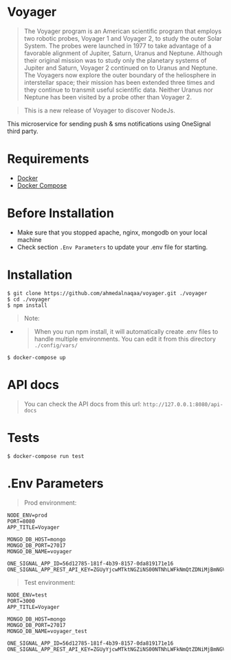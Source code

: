Voyager
======

> The Voyager program is an American scientific program that employs two robotic probes, Voyager 1 and Voyager 2, to study the outer Solar System. The probes were launched in 1977 to take advantage of a favorable alignment of Jupiter, Saturn, Uranus and Neptune. Although their original mission was to study only the planetary systems of Jupiter and Saturn, Voyager 2 continued on to Uranus and Neptune. The Voyagers now explore the outer boundary of the heliosphere in interstellar space; their mission has been extended three times and they continue to transmit useful scientific data. Neither Uranus nor Neptune has been visited by a probe other than Voyager 2.

> This is a new release of Voyager to discover NodeJs. 

This microservice for sending push & sms notifications using OneSignal third party.

Requirements
=======
* [Docker](https://www.digitalocean.com/community/tutorials/how-to-install-and-use-docker-on-ubuntu-18-04)
* [Docker Compose](https://www.digitalocean.com/community/tutorials/how-to-install-docker-compose-on-ubuntu-18-04)

Before Installation
=======
* Make sure that you stopped apache, nginx, mongodb on your local machine
* Check section `.Env Parameters` to update your .env file for starting.

Installation
=======
```ssh
$ git clone https://github.com/ahmedalnaqaa/voyager.git ./voyager
$ cd ./voyager
$ npm install
```
> Note:
- > When you run npm install, it will automatically create .env files to handle multiple environments. You
can edit it from this directory `./config/vars/` 
```ssh
$ docker-compose up
```
API docs
=======
> You can check the API docs from this url: `http://127.0.0.1:8080/api-docs`

Tests
=======
```ssh
$ docker-compose run test
```

.Env Parameters
=======
> Prod environment:

```ssh
NODE_ENV=prod
PORT=8080
APP_TITLE=Voyager

MONGO_DB_HOST=mongo
MONGO_DB_PORT=27017
MONGO_DB_NAME=voyager

ONE_SIGNAL_APP_ID=56d12785-181f-4b39-8157-0da819171e16
ONE_SIGNAL_APP_REST_API_KEY=ZGUyYjcwMTktNGZiNS00NTNhLWFkNmQtZDNiMjBmNGVlYzlm
```
> Test environment:

```ssh
NODE_ENV=test
PORT=3000
APP_TITLE=Voyager

MONGO_DB_HOST=mongo
MONGO_DB_PORT=27017
MONGO_DB_NAME=voyager_test

ONE_SIGNAL_APP_ID=56d12785-181f-4b39-8157-0da819171e16
ONE_SIGNAL_APP_REST_API_KEY=ZGUyYjcwMTktNGZiNS00NTNhLWFkNmQtZDNiMjBmNGVlYzlm
```
